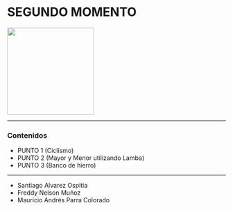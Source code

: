 <h1> SEGUNDO MOMENTO</h1>
<img src="https://camo.githubusercontent.com/92ddce49a4dd73315ae232a5a74b454244d4020d07d3ed470ab0ed26348e8a98/68747470733a2f2f692e7974696d672e636f6d2f76692f46756d51656643636e33732f736464656661756c742e6a7067" height=200>

***

<H3>Contenidos</h3>

- PUNTO 1 (Ciclísmo)
- PUNTO 2 (Mayor y Menor utilizando Lamba)
- PUNTO 3 (Banco de hierro)

***

- Santiago Alvarez Ospitia
- Freddy Nelson Muñoz
- Mauricio Andrés Parra Colorado


